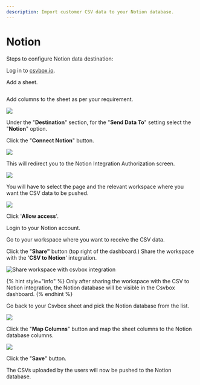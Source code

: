 ```yaml
---
description: Import customer CSV data to your Notion database.
---
```


# Notion

Steps to configure Notion data destination:

Log in to [csvbox.io](https://app.csvbox.io/login).

Add a sheet.

<img src="../.gitbook/assets/image (3).png" alt="" data-size="original">

Add columns to the sheet as per your requirement.

![](<../.gitbook/assets/image (6).png>)

Under the "**Destination**" section, for the "**Send Data To**" setting select the "**Notion**" option.

Click the "**Connect Notion**" button.

![](<../.gitbook/assets/image (8).png>)

This will redirect you to the Notion Integration Authorization screen.&#x20;

![](<../.gitbook/assets/image (2).png>)

You will have to select the page and the relevant workspace where you want the CSV data to be pushed.

![](<../.gitbook/assets/image (4).png>)

Click '**Allow access**'.

Login to your Notion account.

Go to your workspace where you want to receive the CSV data.

Click the "**Share"** button (top right of the dashboard.) Share the workspace with the '**CSV to Notion**' integration.

![Share workspace with csvbox integration](../.gitbook/assets/share.jpg)

{% hint style="info" %}
Only after sharing the workspace with the CSV to Notion integration, the Notion database will be visible in the Csvbox dashboard.
{% endhint %}

Go back to your Csvbox sheet and pick the Notion database from the list.

![](<../.gitbook/assets/image (10).png>)

Click the "**Map Columns**" button and map the sheet columns to the Notion database columns.

![](<../.gitbook/assets/image (5).png>)

Click the "**Save**" button.

The CSVs uploaded by the users will now be pushed to the Notion database.

